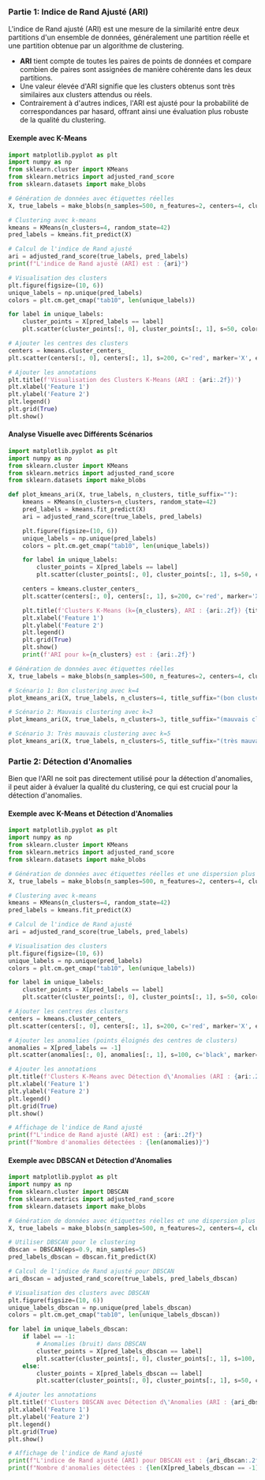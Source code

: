 ### Partie 1: Indice de Rand Ajusté (ARI)

L'indice de Rand ajusté (ARI) est une mesure de la similarité entre deux partitions d'un ensemble de données, généralement une partition réelle et une partition obtenue par un algorithme de clustering.

- **ARI** tient compte de toutes les paires de points de données et compare combien de paires sont assignées de manière cohérente dans les deux partitions.
- Une valeur élevée d'ARI signifie que les clusters obtenus sont très similaires aux clusters attendus ou réels.
- Contrairement à d'autres indices, l'ARI est ajusté pour la probabilité de correspondances par hasard, offrant ainsi une évaluation plus robuste de la qualité du clustering.

#### Exemple avec K-Means

```python
import matplotlib.pyplot as plt
import numpy as np
from sklearn.cluster import KMeans
from sklearn.metrics import adjusted_rand_score
from sklearn.datasets import make_blobs

# Génération de données avec étiquettes réelles
X, true_labels = make_blobs(n_samples=500, n_features=2, centers=4, cluster_std=1, random_state=42)

# Clustering avec k-means
kmeans = KMeans(n_clusters=4, random_state=42)
pred_labels = kmeans.fit_predict(X)

# Calcul de l'indice de Rand ajusté
ari = adjusted_rand_score(true_labels, pred_labels)
print(f"L'indice de Rand ajusté (ARI) est : {ari}")

# Visualisation des clusters
plt.figure(figsize=(10, 6))
unique_labels = np.unique(pred_labels)
colors = plt.cm.get_cmap("tab10", len(unique_labels))

for label in unique_labels:
    cluster_points = X[pred_labels == label]
    plt.scatter(cluster_points[:, 0], cluster_points[:, 1], s=50, color=colors(label), label=f'Cluster {label + 1}')

# Ajouter les centres des clusters
centers = kmeans.cluster_centers_
plt.scatter(centers[:, 0], centers[:, 1], s=200, c='red', marker='X', edgecolor='black', label='Centres des clusters')

# Ajouter les annotations
plt.title(f'Visualisation des Clusters K-Means (ARI : {ari:.2f})')
plt.xlabel('Feature 1')
plt.ylabel('Feature 2')
plt.legend()
plt.grid(True)
plt.show()
```

#### Analyse Visuelle avec Différents Scénarios

```python
import matplotlib.pyplot as plt
import numpy as np
from sklearn.cluster import KMeans
from sklearn.metrics import adjusted_rand_score
from sklearn.datasets import make_blobs

def plot_kmeans_ari(X, true_labels, n_clusters, title_suffix=""):
    kmeans = KMeans(n_clusters=n_clusters, random_state=42)
    pred_labels = kmeans.fit_predict(X)
    ari = adjusted_rand_score(true_labels, pred_labels)

    plt.figure(figsize=(10, 6))
    unique_labels = np.unique(pred_labels)
    colors = plt.cm.get_cmap("tab10", len(unique_labels))

    for label in unique_labels:
        cluster_points = X[pred_labels == label]
        plt.scatter(cluster_points[:, 0], cluster_points[:, 1], s=50, color=colors(label), label=f'Cluster {label + 1}')

    centers = kmeans.cluster_centers_
    plt.scatter(centers[:, 0], centers[:, 1], s=200, c='red', marker='X', edgecolor='black', label='Centres des clusters')

    plt.title(f'Clusters K-Means (k={n_clusters}, ARI : {ari:.2f}) {title_suffix}')
    plt.xlabel('Feature 1')
    plt.ylabel('Feature 2')
    plt.legend()
    plt.grid(True)
    plt.show()
    print(f'ARI pour k={n_clusters} est : {ari:.2f}')

# Génération de données avec étiquettes réelles
X, true_labels = make_blobs(n_samples=500, n_features=2, centers=4, cluster_std=1, random_state=42)

# Scénario 1: Bon clustering avec k=4
plot_kmeans_ari(X, true_labels, n_clusters=4, title_suffix="(bon clustering)")

# Scénario 2: Mauvais clustering avec k=3
plot_kmeans_ari(X, true_labels, n_clusters=3, title_suffix="(mauvais clustering)")

# Scénario 3: Très mauvais clustering avec k=5
plot_kmeans_ari(X, true_labels, n_clusters=5, title_suffix="(très mauvais clustering)")
```

### Partie 2: Détection d'Anomalies

Bien que l'ARI ne soit pas directement utilisé pour la détection d'anomalies, il peut aider à évaluer la qualité du clustering, ce qui est crucial pour la détection d'anomalies.

#### Exemple avec K-Means et Détection d'Anomalies

```python
import matplotlib.pyplot as plt
import numpy as np
from sklearn.cluster import KMeans
from sklearn.metrics import adjusted_rand_score
from sklearn.datasets import make_blobs

# Génération de données avec étiquettes réelles et une dispersion plus élevée
X, true_labels = make_blobs(n_samples=500, n_features=2, centers=4, cluster_std=2, random_state=42)

# Clustering avec k-means
kmeans = KMeans(n_clusters=4, random_state=42)
pred_labels = kmeans.fit_predict(X)

# Calcul de l'indice de Rand ajusté
ari = adjusted_rand_score(true_labels, pred_labels)

# Visualisation des clusters
plt.figure(figsize=(10, 6))
unique_labels = np.unique(pred_labels)
colors = plt.cm.get_cmap("tab10", len(unique_labels))

for label in unique_labels:
    cluster_points = X[pred_labels == label]
    plt.scatter(cluster_points[:, 0], cluster_points[:, 1], s=50, color=colors(label), label=f'Cluster {label + 1}')

# Ajouter les centres des clusters
centers = kmeans.cluster_centers_
plt.scatter(centers[:, 0], centers[:, 1], s=200, c='red', marker='X', edgecolor='black', label='Centres des clusters')

# Ajouter les anomalies (points éloignés des centres de clusters)
anomalies = X[pred_labels == -1]
plt.scatter(anomalies[:, 0], anomalies[:, 1], s=100, c='black', marker='o', edgecolor='red', label='Anomalies')

# Ajouter les annotations
plt.title(f'Clusters K-Means avec Détection d\'Anomalies (ARI : {ari:.2f})')
plt.xlabel('Feature 1')
plt.ylabel('Feature 2')
plt.legend()
plt.grid(True)
plt.show()

# Affichage de l'indice de Rand ajusté
print(f"L'indice de Rand ajusté (ARI) est : {ari:.2f}")
print(f"Nombre d'anomalies détectées : {len(anomalies)}")
```

#### Exemple avec DBSCAN et Détection d'Anomalies

```python
import matplotlib.pyplot as plt
import numpy as np
from sklearn.cluster import DBSCAN
from sklearn.metrics import adjusted_rand_score
from sklearn.datasets import make_blobs

# Génération de données avec étiquettes réelles et une dispersion plus élevée
X, true_labels = make_blobs(n_samples=500, n_features=2, centers=4, cluster_std=2, random_state=42)

# Utiliser DBSCAN pour le clustering
dbscan = DBSCAN(eps=0.9, min_samples=5)
pred_labels_dbscan = dbscan.fit_predict(X)

# Calcul de l'indice de Rand ajusté pour DBSCAN
ari_dbscan = adjusted_rand_score(true_labels, pred_labels_dbscan)

# Visualisation des clusters avec DBSCAN
plt.figure(figsize=(10, 6))
unique_labels_dbscan = np.unique(pred_labels_dbscan)
colors = plt.cm.get_cmap("tab10", len(unique_labels_dbscan))

for label in unique_labels_dbscan:
    if label == -1:
        # Anomalies (bruit) dans DBSCAN
        cluster_points = X[pred_labels_dbscan == label]
        plt.scatter(cluster_points[:, 0], cluster_points[:, 1], s=100, c='black', marker='o', edgecolor='red', label='Anomalies')
    else:
        cluster_points = X[pred_labels_dbscan == label]
        plt.scatter(cluster_points[:, 0], cluster_points[:, 1], s=50, color=colors(label), label=f'Cluster {label + 1}')

# Ajouter les annotations
plt.title(f'Clusters DBSCAN avec Détection d\'Anomalies (ARI : {ari_dbscan:.2f})')
plt.xlabel('Feature 1')
plt.ylabel('Feature 2')
plt.legend()
plt.grid(True)
plt.show()

# Affichage de l'indice de Rand ajusté
print(f"L'indice de Rand ajusté (ARI) pour DBSCAN est : {ari_dbscan:.2f}")
print(f"Nombre d'anomalies détectées : {len(X[pred_labels_dbscan == -1])}")
```
